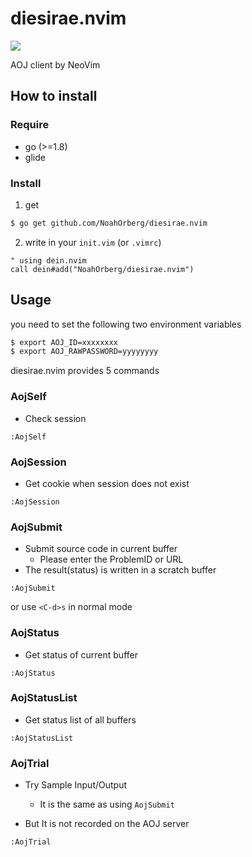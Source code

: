 # diesirae.nvim

![](https://travis-ci.org/NoahOrberg/diesirae.nvim.svg?branch=master)

AOJ client by NeoVim  

## How to install
### Require

- go (>=1.8)
- glide

### Install 

1. get
``` sh
$ go get github.com/NoahOrberg/diesirae.nvim
```

2. write in your `init.vim` (or `.vimrc`)
``` vim
" using dein.nvim
call dein#add("NoahOrberg/diesirae.nvim")
```

## Usage

you need to set the following two environment variables

``` sh
$ export AOJ_ID=xxxxxxxx
$ export AOJ_RAWPASSWORD=yyyyyyyy
```

diesirae.nvim provides 5 commands 

### AojSelf
- Check session

``` vim
:AojSelf
```

### AojSession

- Get cookie when session does not exist

``` vim
:AojSession
```

### AojSubmit

- Submit source code in current buffer
  - Please enter the ProblemID or URL
- The result(status) is written in a scratch buffer

``` vim
:AojSubmit
```

or use `<C-d>s` in normal mode

### AojStatus

- Get status of current buffer

``` vim
:AojStatus
```

### AojStatusList

- Get status list of all buffers

``` vim
:AojStatusList
```

### AojTrial

- Try Sample Input/Output
  - It is the same as using `AojSubmit`

- But It is not recorded on the AOJ server

```
:AojTrial
```
